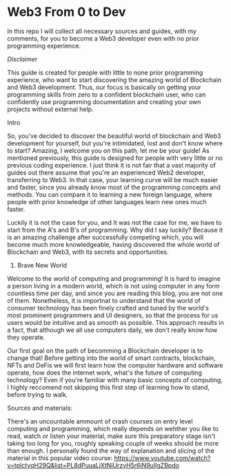 # Web3 From 0 to Dev
In this repo I will collect all necessary sources and guides, with my comments, for you to become a Web3 developer even with no prior programming experience.


*Disclaimer* 

This guide is created for people with little to none prior programming experience, who want to start discovering the amazing world of Blockchain and Web3 development. Thus, our focus is basically on getting your programming skills from zero to a confident blockchain user, who can confidently use programming documentation and creating your own projects without external help.


  Intro


So, you've decided to discover the beautiful world of blockchain and Web3 development for yourself, but you're intimidated, lost and don't know where to start? Amazing, I welcome you on this path, let me be your guide! As mentioned previously, this guide is designed for people with very little or no previous coding experience. I just think it is not fair that a vast majority of guides out there assume that you're an experienced Web2 developer, transferring to Web3. In that case, your learning curve will be much easier and faster, since you already know most of the programming concepts and methods. You can compare it to learning a new foreign language, where people with prior knowledge of other languages learn new ones much faster. 

Luckily it is not the case for you, and It was not the case for me, we have to start from the A's and B's of programming. Why did I say luckily? Because it is an amazing challenge after successfully competing which, you will become much more knowledgeable, having discovered the whole world of Blockchain and Web3, with its secrets and opportunities.


1. Brave New World

Welcome to the world of computing and programming! It is hard to imagine a person living in a modern world, which is not using computer in any form countless time per day, and since you are reading this blog, you are not one of them. Nonetheless, it is importnat to understand that the world of consumer technology has been finely crafted and tuned by the world's most prominent programmers and UI designers, so that the process for us users would be intuitive and as smooth as possible. This approach results in a fact, that although we all use computers daily, we don't really know how they operate.

Our first goal on the path of becomming a Blockchain developer is to change that! Before getting into the world of smart contracts, blockchain, NFTs and DeFis we will first learn how the computer hardware and software operate, how does the internet work, what's the future of computing technology? Even if you're familiar with many basic concepts of computing, I highly reccomend not skipping this first step of learning how to stand, before trying to walk.

  Sources and materials:

There's an uncountable ammount of crash courses on entry level computing and programming, which really depends on wehther you like to read, watch or listen your material, make sure this preparatory stage isn't taking too long for you, roughly speaking couple of weeks should be more than enough. I personally found the way of explanation and slicing of the material in this popular video course: https://www.youtube.com/watch?v=tpIctyqH29Q&list=PL8dPuuaLjXtNlUrzyH5r6jN9ulIgZBpdo

